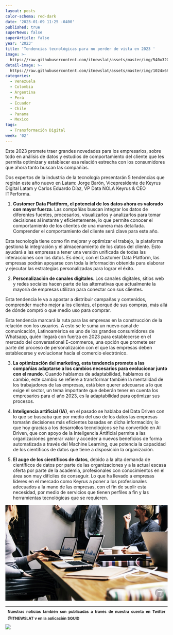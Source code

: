 ```yaml
---
layout: posts
color-schema: red-dark
date: '2023-01-09 11:25 -0400'
published: true
superNews: false
superArticle: false
year: '2023'
title: 'Tendencias tecnológicas para no perder de vista en 2023 '
image: >-
  https://raw.githubusercontent.com/itnewslat/assets/master/img/540x320/Proyeccion-Tendencia-p.jpg
detail-image: >-
  https://raw.githubusercontent.com/itnewslat/assets/master/img/1024x680/Proyeccion-Tendencia-g.jpg
categories:
  - Venezuela
  - Colombia
  - Argentina
  - Perú
  - Ecuador
  - Chile
  - Panama
  - Mexico
tags:
  - Transformación Digital
week: '02'
---
```

Este 2023 promete traer grandes novedades para los empresarios, sobre todo en análisis de datos y estudios de comportamiento del cliente que les permita optimizar y establecer esa relación estrecha con los consumidores que ahora tanto buscan las compañías. 

Dos expertos de la industria de la tecnología presentarán 5 tendencias que regirán este año nuevo en Latam: Jorge Barón, Vicepresidente de Keyrus Digital Latam y Carlos Eduardo Díaz, VP Data NOLA Keyrus & CEO ITPerforma.

1.	**Customer Data Plattform, el potencial de los datos ahora es valorado con mayor fuerza**. Las compañías buscan integrar los datos de diferentes fuentes, procesarlos, visualizarlos y analizarlos para tomar decisiones al instante y eficientemente, lo que permite conocer el comportamiento de los clientes de una manera más detallada. Comprender el comportamiento del cliente será clave para este año.  

Esta tecnología tiene como fin mejorar y optimizar el trabajo, la plataforma gestiona la integración y el almacenamiento de los datos del cliente. Esto ayudará a las empresas a tener una versión unificada de todas las interacciones con los datos. Es decir, con el Customer Data Platform,  las empresas podrán apoyarse con toda la información obtenida para elaborar y ejecutar las estrategias personalizadas para lograr el éxito. 

2.	**Personalización de canales digitales**. Los canales digitales, sitios web y redes sociales hacen parte de las alternativas que actualmente la mayoría de empresas utilizan para conectar con sus clientes. 

Esta tendencia le va a apostar a distribuir campañas y contenidos, comprender mucho mejor a los clientes, el porqué de sus compras, más allá de dónde compró o que medio uso para comprar. 

Esta tendencia marcará la ruta para las empresas en la construcción de la relación con los usuarios. A esto se le suma un nuevo canal de comunicación, Latinoamérica es uno de los grandes consumidores de Whatsapp, quién llegará con fuerza en 2023 para establecerse en el mercado del conversational E-commerce, una opción que promete ser parte del proceso de personalización con el que las empresas deben establecerse y evolucionar hacía el comercio electrónico. 

3.	**La optimización del marketing, esta tendencia promete a las compañías adaptarse a los cambios necesarios para evolucionar junto con el mundo**. Cuando hablamos de adaptabilidad, hablamos de cambio, este cambio se refiere a transformar también la mentalidad de los trabajadores de las empresas, está bien querer adecuarse a lo que exige el sector, un tema importante que deberán tener en cuenta los empresarios para el año 2023, es la adaptabilidad para optimizar sus procesos. 

4.	**Inteligencia artificial (IA)**, en el pasado se hablaba del Data Driven con lo que se buscaba que por medio del uso de los datos las empresas tomarán decisiones más eficientes basadas en dicha información; lo que hoy gracias a los desarrollos tecnológicos se ha convertido en AI Driven, que con apoyo de la Inteligencia Artificial permite a las organizaciones generar valor y acceder a nuevos beneficios de forma automatizada a través del Machine Learning, que potencia la capacidad de los científicos de datos que tiene a disposición la organización.

5.	**El auge de los científicos de datos**, debido a la alta demanda de científicos de datos por parte de las organizaciones y a la actual escasa oferta por parte de la academia, profesionales con conocimientos en el área son muy difíciles de conseguir. Lo que ha llevado a empresas líderes en el mercado como Keyrus a poner a los profesionales adecuados a la mano de las empresas, con el fin de suplir esta necesidad, por medio de servicios que tienen perfiles a fin y las herramientas tecnológicas que se requieren. 

![](https://raw.githubusercontent.com/itnewslat/assets/master/img/540x320/Proyeccion-Tendencia-p.jpg)

<table style="height: 42px;" width="569">
<tbody>
<tr>
<td style="text-align: justify;"><sub><strong>Nuestras noticias también son publicadas a través de nuestra cuenta en Twitter <a href="https://twitter.com/itnewslat?lang=es">@ITNEWSLAT</a> y en la aplicación <a href="https://squidapp.co/en/">SQUID</a></strong></sub></td>
</tr>
</tbody>
</table>

<img src="https://tracker.metricool.com/c3po.jpg?hash=56f88a41e39ab42c063cc51676587a04"/>
